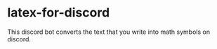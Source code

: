 # latex-for-discord
This discord bot converts the text that you write into math symbols on discord. 
